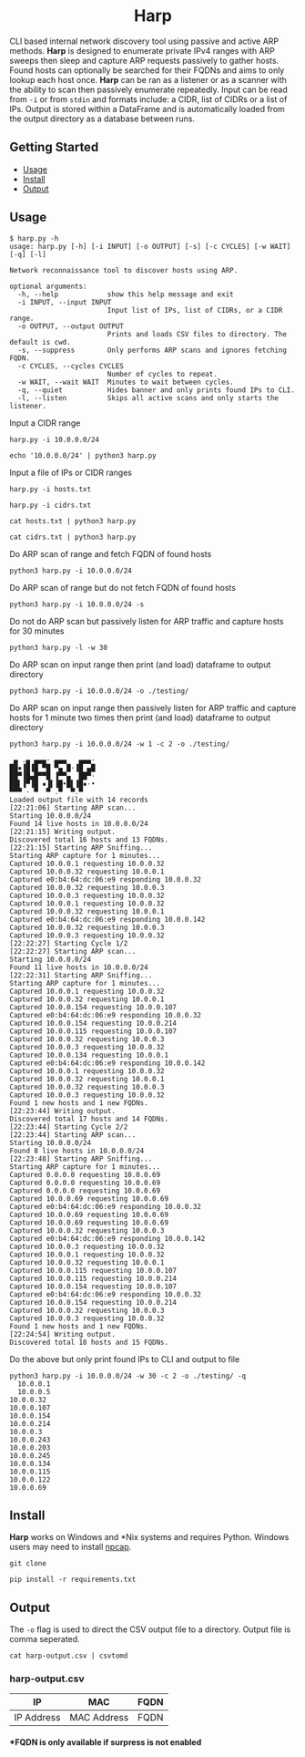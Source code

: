 <h1 align="center">
 Harp
 </h1>

  CLI based internal network discovery tool using passive and active ARP methods. **Harp** is designed to enumerate private IPv4 ranges with ARP sweeps then sleep and capture ARP requests passively to gather hosts. Found hosts can optionally be searched for their FQDNs and aims to only lookup each host once. **Harp** can be ran as a listener or as a scanner with the ability to scan then passively enumerate repeatedly. Input can be read from `-i` or from `stdin` and formats include: a CIDR, list of CIDRs or a list of IPs. Output is stored within a DataFrame and is automatically loaded from the output directory as a database between runs. 

  ## Getting Started

- [Usage](#usage)
- [Install](#install)
- [Output](#output)

## Usage

```
$ harp.py -h
usage: harp.py [-h] [-i INPUT] [-o OUTPUT] [-s] [-c CYCLES] [-w WAIT] [-q] [-l]

Network reconnaissance tool to discover hosts using ARP.

optional arguments:
  -h, --help            show this help message and exit
  -i INPUT, --input INPUT
                        Input list of IPs, list of CIDRs, or a CIDR range.
  -o OUTPUT, --output OUTPUT
                        Prints and loads CSV files to directory. The default is cwd.
  -s, --suppress        Only performs ARP scans and ignores fetching FQDN.
  -c CYCLES, --cycles CYCLES
                        Number of cycles to repeat.
  -w WAIT, --wait WAIT  Minutes to wait between cycles.
  -q, --quiet           Hides banner and only prints found IPs to CLI.
  -l, --listen          Skips all active scans and only starts the listener.
```

Input a CIDR range
```
harp.py -i 10.0.0.0/24

echo '10.0.0.0/24' | python3 harp.py
```

Input a file of IPs or CIDR ranges
```
harp.py -i hosts.txt

harp.py -i cidrs.txt

cat hosts.txt | python3 harp.py

cat cidrs.txt | python3 harp.py
```


Do ARP scan of range and fetch FQDN of found hosts
```
python3 harp.py -i 10.0.0.0/24
```
Do ARP scan of range but do not fetch FQDN of found hosts
```
python3 harp.py -i 10.0.0.0/24 -s
```
Do not do ARP scan but passively listen for ARP traffic and capture hosts for 30 minutes
```
python3 harp.py -l -w 30
```
Do ARP scan on input range then print (and load) dataframe to output directory
```
python3 harp.py -i 10.0.0.0/24 -o ./testing/
```
Do ARP scan on input range then passively listen for ARP traffic and capture hosts for 1 minute two times then print (and load) dataframe to output directory
```
python3 harp.py -i 10.0.0.0/24 -w 1 -c 2 -o ./testing/

 ▄ .▄ ▄▄▄· ▄▄▄   ▄▄▄·
██▪▐█▐█ ▀█ ▀▄ █·▐█ ▄█
██▀▐█▄█▀▀█ ▐▀▀▄  ██▀·
██▌▐▀▐█ ▪▐▌▐█•█▌▐█▪·•
▀▀▀ · ▀  ▀ .▀  ▀.▀
Loaded output file with 14 records
[22:21:06] Starting ARP scan...
Starting 10.0.0.0/24
Found 14 live hosts in 10.0.0.0/24
[22:21:15] Writing output.
Discovered total 16 hosts and 13 FQDNs.
[22:21:15] Starting ARP Sniffing...
Starting ARP capture for 1 minutes...
Captured 10.0.0.1 requesting 10.0.0.32
Captured 10.0.0.32 requesting 10.0.0.1
Captured e0:b4:64:dc:06:e9 responding 10.0.0.32
Captured 10.0.0.32 requesting 10.0.0.3
Captured 10.0.0.3 requesting 10.0.0.32
Captured 10.0.0.1 requesting 10.0.0.32
Captured 10.0.0.32 requesting 10.0.0.1
Captured e0:b4:64:dc:06:e9 responding 10.0.0.142
Captured 10.0.0.32 requesting 10.0.0.3
Captured 10.0.0.3 requesting 10.0.0.32
[22:22:27] Starting Cycle 1/2
[22:22:27] Starting ARP scan...
Starting 10.0.0.0/24
Found 11 live hosts in 10.0.0.0/24
[22:22:31] Starting ARP Sniffing...
Starting ARP capture for 1 minutes...
Captured 10.0.0.1 requesting 10.0.0.32
Captured 10.0.0.32 requesting 10.0.0.1
Captured 10.0.0.154 requesting 10.0.0.107
Captured e0:b4:64:dc:06:e9 responding 10.0.0.32
Captured 10.0.0.154 requesting 10.0.0.214
Captured 10.0.0.115 requesting 10.0.0.107
Captured 10.0.0.32 requesting 10.0.0.3
Captured 10.0.0.3 requesting 10.0.0.32
Captured 10.0.0.134 requesting 10.0.0.1
Captured e0:b4:64:dc:06:e9 responding 10.0.0.142
Captured 10.0.0.1 requesting 10.0.0.32
Captured 10.0.0.32 requesting 10.0.0.1
Captured 10.0.0.32 requesting 10.0.0.3
Captured 10.0.0.3 requesting 10.0.0.32
Found 1 new hosts and 1 new FQDNs.
[22:23:44] Writing output.
Discovered total 17 hosts and 14 FQDNs.
[22:23:44] Starting Cycle 2/2
[22:23:44] Starting ARP scan...
Starting 10.0.0.0/24
Found 8 live hosts in 10.0.0.0/24
[22:23:48] Starting ARP Sniffing...
Starting ARP capture for 1 minutes...
Captured 0.0.0.0 requesting 10.0.0.69
Captured 0.0.0.0 requesting 10.0.0.69
Captured 0.0.0.0 requesting 10.0.0.69
Captured 10.0.0.69 requesting 10.0.0.69
Captured e0:b4:64:dc:06:e9 responding 10.0.0.32
Captured 10.0.0.69 requesting 10.0.0.69
Captured 10.0.0.69 requesting 10.0.0.69
Captured 10.0.0.32 requesting 10.0.0.3
Captured e0:b4:64:dc:06:e9 responding 10.0.0.142
Captured 10.0.0.3 requesting 10.0.0.32
Captured 10.0.0.1 requesting 10.0.0.32
Captured 10.0.0.32 requesting 10.0.0.1
Captured 10.0.0.115 requesting 10.0.0.107
Captured 10.0.0.115 requesting 10.0.0.214
Captured 10.0.0.154 requesting 10.0.0.107
Captured e0:b4:64:dc:06:e9 responding 10.0.0.32
Captured 10.0.0.154 requesting 10.0.0.214
Captured 10.0.0.32 requesting 10.0.0.3
Captured 10.0.0.3 requesting 10.0.0.32
Found 1 new hosts and 1 new FQDNs.
[22:24:54] Writing output.
Discovered total 18 hosts and 15 FQDNs.
```
Do the above but only print found IPs to CLI and output to file
```
python3 harp.py -i 10.0.0.0/24 -w 30 -c 2 -o ./testing/ -q
  10.0.0.1
  10.0.0.5
10.0.0.32
10.0.0.107
10.0.0.154
10.0.0.214
10.0.0.3
10.0.0.243
10.0.0.203
10.0.0.245
10.0.0.134
10.0.0.115
10.0.0.122
10.0.0.69
```


## Install

**Harp** works on Windows and *Nix systems and requires Python. Windows users may need to install [npcap](https://npcap.org/).


```
git clone 
```

```
pip install -r requirements.txt
```

## Output

The `-o` flag is used to direct the CSV output file to a directory. Output file is comma seperated.

```
cat harp-output.csv | csvtomd
```

### harp-output.csv

|IP|MAC|FQDN|
 |---|---|--|
|IP Address|MAC Address|FQDN|

#### *FQDN is only available if surpress is not enabled
